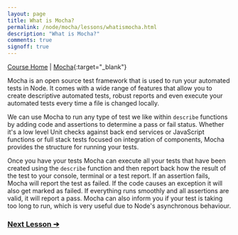 ```yaml
---
layout: page
title: What is Mocha?
permalink: /node/mocha/lessons/whatismocha.html
description: "What is Mocha?"
comments: true
signoff: true
---
```

[Course Home](../../course) \| [Mocha](https://mochajs.org/){:target="_blank"}

Mocha is an open source test framework that is used to run your automated tests in Node. It comes with a wide range of features that allow you to create descriptive automated tests, robust reports and even execute your automated tests every time a file is changed locally.

We can use Mocha to run any type of test we like within ```describe``` functions by adding code and assertions to determine a pass or fail status. Whether it's a low level Unit checks against back end services or JavaScript functions or full stack tests focused on integration of components, Mocha provides the structure for running your tests.

Once you have your tests Mocha can execute all your tests that have been created using the ```describe``` function and then report back how the result of the test to your console, terminal or a test report. If an assertion fails, Mocha will report the test as failed. If the code causes an exception it will also get marked as failed. If everything runs smoothly and all assertions are valid, it will report a pass. Mocha can also inform you if  your test is taking too long to run, which is very useful due to Node's asynchronous behaviour.

### [Next Lesson &#10132;](../lessons/settingupmocha.html)
